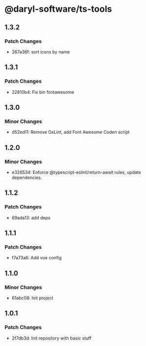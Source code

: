 # @daryl-software/ts-tools

## 1.3.2

### Patch Changes

- 267a36f: sort icons by name

## 1.3.1

### Patch Changes

- 22810b4: Fix bin fontawesome

## 1.3.0

### Minor Changes

- d52ed11: Remove OxLint, add Font Awesome Coden script

## 1.2.0

### Minor Changes

- e326534: Enforce @typescript-eslint/return-await rules, update dependencies.

## 1.1.2

### Patch Changes

- 69ada13: add deps

## 1.1.1

### Patch Changes

- f7a73a6: Add vue config

## 1.1.0

### Minor Changes

- 61abc08: Init project

## 1.0.1

### Patch Changes

- 2f7db3d: Init repository with basic stuff
